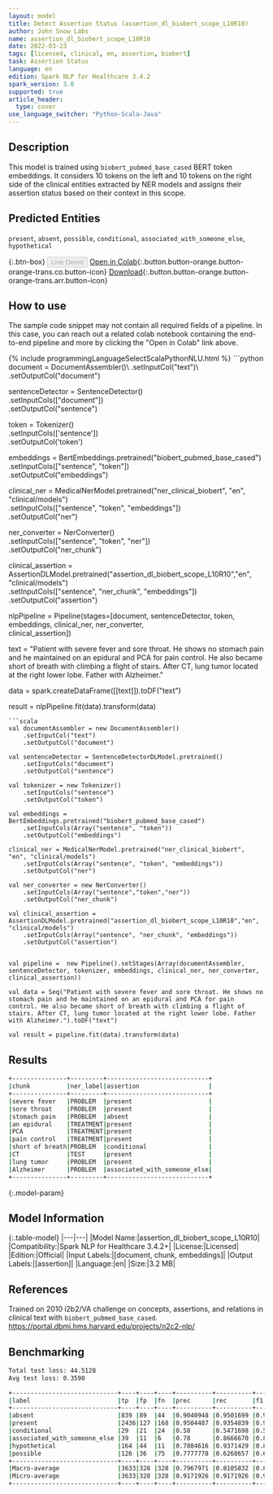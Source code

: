 ```yaml
---
layout: model
title: Detect Assertion Status (assertion_dl_biobert_scope_L10R10)
author: John Snow Labs
name: assertion_dl_biobert_scope_L10R10
date: 2022-03-23
tags: [licensed, clinical, en, assertion, biobert]
task: Assertion Status
language: en
edition: Spark NLP for Healthcare 3.4.2
spark_version: 3.0
supported: true
article_header:
  type: cover
use_language_switcher: "Python-Scala-Java"
---
```


## Description

This model is trained using `biobert_pubmed_base_cased` BERT token embeddings. It considers 10 tokens on the left and 10 tokens on the right side of the clinical entities extracted by NER models and assigns their assertion status based on their context in this scope.

## Predicted Entities

`present`, `absent`, `possible`, `conditional`, `associated_with_someone_else`, `hypothetical`

{:.btn-box}
<button class="button button-orange" disabled>Live Demo</button>
[Open in Colab](https://colab.research.google.com/github/JohnSnowLabs/spark-nlp-workshop/blob/master/tutorials/Certification_Trainings/Healthcare/2.Clinical_Assertion_Model.ipynb){:.button.button-orange.button-orange-trans.co.button-icon}
[Download](https://s3.amazonaws.com/auxdata.johnsnowlabs.com/clinical/models/assertion_dl_biobert_scope_L10R10_en_3.4.2_3.0_1648032139325.zip){:.button.button-orange.button-orange-trans.arr.button-icon}

## How to use

The sample code snippet may not contain all required fields of a pipeline. In this case, you can reach out a related colab notebook containing the end-to-end pipeline and more by clicking the "Open in Colab" link above.




<div class="tabs-box" markdown="1">
{% include programmingLanguageSelectScalaPythonNLU.html %}
```python
document = DocumentAssembler()\
    .setInputCol("text")\
    .setOutputCol("document")

sentenceDetector = SentenceDetector()\
    .setInputCols(["document"])\
    .setOutputCol("sentence")

token = Tokenizer()\
    .setInputCols(['sentence'])\
    .setOutputCol('token')

embeddings = BertEmbeddings.pretrained("biobert_pubmed_base_cased")\
    .setInputCols(["sentence", "token"])\
    .setOutputCol("embeddings")

clinical_ner = MedicalNerModel.pretrained("ner_clinical_biobert", "en", "clinical/models") \
    .setInputCols(["sentence", "token", "embeddings"]) \
    .setOutputCol("ner")

ner_converter = NerConverter() \
    .setInputCols(["sentence", "token", "ner"]) \
    .setOutputCol("ner_chunk")

clinical_assertion = AssertionDLModel.pretrained("assertion_dl_biobert_scope_L10R10","en", "clinical/models") \
    .setInputCols(["sentence", "ner_chunk", "embeddings"]) \
    .setOutputCol("assertion")
    
nlpPipeline = Pipeline(stages=[document,
                               sentenceDetector,
                               token, 
                               embeddings, 
                               clinical_ner,
                               ner_converter,  
                               clinical_assertion])

text = "Patient with severe fever and sore throat. He shows no stomach pain and he maintained on an epidural and PCA for pain control. He also became short of breath with climbing a flight of stairs. After CT, lung tumor located at the right lower lobe. Father with Alzheimer."

data = spark.createDataFrame([[text]]).toDF("text")

result = nlpPipeline.fit(data).transform(data)

```
```scala
val documentAssembler = new DocumentAssembler()
    .setInputCol("text")
    .setOutputCol("document")

val sentenceDetector = SentenceDetectorDLModel.pretrained()
    .setInputCols("document") 
    .setOutputCol("sentence") 

val tokenizer = new Tokenizer()
    .setInputCols("sentence")
    .setOutputCol("token")

val embeddings = BertEmbeddings.pretrained("biobert_pubmed_base_cased")
    .setInputCols(Array("sentence", "token"))
    .setOutputCol("embeddings")

clinical_ner = MedicalNerModel.pretrained("ner_clinical_biobert", "en", "clinical/models") 
    .setInputCols(Array("sentence", "token", "embeddings")) 
    .setOutputCol("ner")

val ner_converter = new NerConverter()
    .setInputCols(Array("sentence","token","ner"))
    .setOutputCol("ner_chunk")

val clinical_assertion = AssertionDLModel.pretrained("assertion_dl_biobert_scope_L10R10","en", "clinical/models") 
    .setInputCols(Array("sentence", "ner_chunk", "embeddings")) 
    .setOutputCol("assertion")


val pipeline =  new Pipeline().setStages(Array(documentAssembler, sentenceDetector, tokenizer, embeddings, clinical_ner, ner_converter, clinical_assertion))

val data = Seq("Patient with severe fever and sore throat. He shows no stomach pain and he maintained on an epidural and PCA for pain control. He also became short of breath with climbing a flight of stairs. After CT, lung tumor located at the right lower lobe. Father with Alzheimer.").toDF("text")

val result = pipeline.fit(data).transform(data)
```
</div>

## Results

```bash
+---------------+---------+----------------------------+
|chunk          |ner_label|assertion                   |
+---------------+---------+----------------------------+
|severe fever   |PROBLEM  |present                     |
|sore throat    |PROBLEM  |present                     |
|stomach pain   |PROBLEM  |absent                      |
|an epidural    |TREATMENT|present                     |
|PCA            |TREATMENT|present                     |
|pain control   |TREATMENT|present                     |
|short of breath|PROBLEM  |conditional                 |
|CT             |TEST     |present                     |
|lung tumor     |PROBLEM  |present                     |
|Alzheimer      |PROBLEM  |associated_with_someone_else|
+---------------+---------+----------------------------+
```

{:.model-param}
## Model Information

{:.table-model}
|---|---|
|Model Name:|assertion_dl_biobert_scope_L10R10|
|Compatibility:|Spark NLP for Healthcare 3.4.2+|
|License:|Licensed|
|Edition:|Official|
|Input Labels:|[document, chunk, embeddings]|
|Output Labels:|[assertion]|
|Language:|en|
|Size:|3.2 MB|

## References

Trained on 2010 i2b2/VA challenge on concepts, assertions, and relations in clinical text with `biobert_pubmed_base_cased`. https://portal.dbmi.hms.harvard.edu/projects/n2c2-nlp/

## Benchmarking

```bash
Total test loss: 44.5128  
Avg test loss: 0.3590

+-----------------------------+----+----+----+----------+----------+----------+
|label                        |tp  |fp  |fn  |prec      |rec       |f1        |
+-----------------------------+----+----+----+----------+----------+----------+
|absent                       |839 |89  |44  |0.9040948 |0.9501699 |0.9265599 |
|present                      |2436|127 |168 |0.9504487 |0.9354839 |0.9429069 |
|conditional                  |29  |21  |24  |0.58      |0.5471698 |0.5631067 |
|associated_with_someone_else |39  |11  |6   |0.78      |0.8666670 |0.8210527 |
|hypothetical                 |164 |44  |11  |0.7884616 |0.9371429 |0.8563969 |
|possible                     |126 |36  |75  |0.7777778 |0.6268657 |0.6942149 |
+-----------------------------+----+----+----+----------+----------+----------+
|Macro-average                |3633|328 |328 |0.7967971 |0.8105832 |0.8036310 |
|Micro-average                |3633|328 |328 |0.9171926 |0.9171926 |0.9171926 |
+-----------------------------+----+----+----+----------+----------+----------+
```
